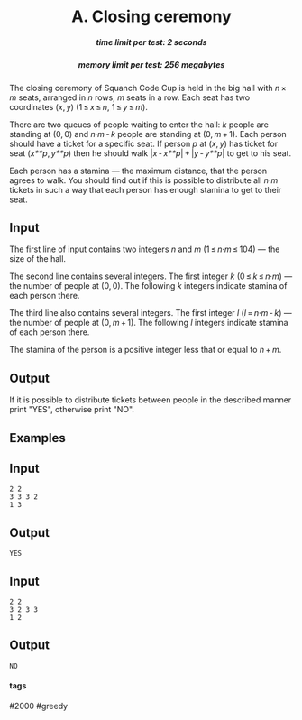 <h1 style='text-align: center;'> A. Closing ceremony</h1>

<h5 style='text-align: center;'>time limit per test: 2 seconds</h5>
<h5 style='text-align: center;'>memory limit per test: 256 megabytes</h5>

The closing ceremony of Squanch Code Cup is held in the big hall with *n* × *m* seats, arranged in *n* rows, *m* seats in a row. Each seat has two coordinates (*x*, *y*) (1 ≤ *x* ≤ *n*, 1 ≤ *y* ≤ *m*). 

There are two queues of people waiting to enter the hall: *k* people are standing at (0, 0) and *n*·*m* - *k* people are standing at (0, *m* + 1). Each person should have a ticket for a specific seat. If person *p* at (*x*, *y*) has ticket for seat (*x**p*, *y**p*) then he should walk |*x* - *x**p*| + |*y* - *y**p*| to get to his seat.

Each person has a stamina — the maximum distance, that the person agrees to walk. You should find out if this is possible to distribute all *n*·*m* tickets in such a way that each person has enough stamina to get to their seat.

## Input

The first line of input contains two integers *n* and *m* (1 ≤ *n*·*m* ≤ 104) — the size of the hall.

The second line contains several integers. The first integer *k* (0 ≤ *k* ≤ *n*·*m*) — the number of people at (0, 0). The following *k* integers indicate stamina of each person there.

The third line also contains several integers. The first integer *l* (*l* = *n*·*m* - *k*) — the number of people at (0, *m* + 1). The following *l* integers indicate stamina of each person there.

The stamina of the person is a positive integer less that or equal to *n* + *m*.

## Output

If it is possible to distribute tickets between people in the described manner print "YES", otherwise print "NO".

## Examples

## Input


```
2 2  
3 3 3 2  
1 3  

```
## Output


```
YES  

```
## Input


```
2 2  
3 2 3 3  
1 2  

```
## Output


```
NO  

```


#### tags 

#2000 #greedy 